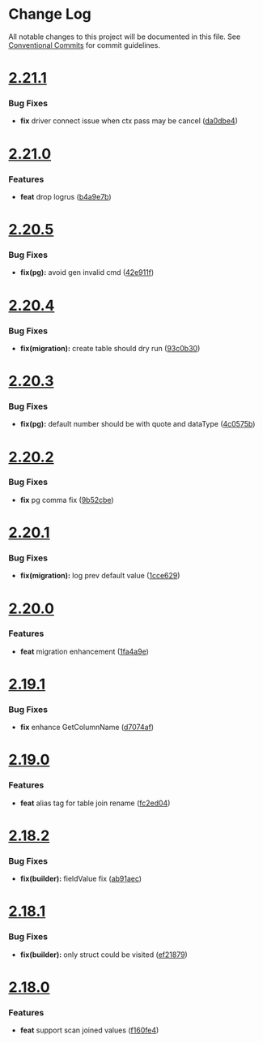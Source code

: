 # Change Log

All notable changes to this project will be documented in this file.
See [Conventional Commits](https://conventionalcommits.org) for commit guidelines.



# [2.21.1](https://github.com/go-courier/sqlx/compare/v2.21.0...v2.21.1)

### Bug Fixes

* **fix** driver connect issue when ctx pass may be cancel ([da0dbe4](https://github.com/go-courier/sqlx/commit/da0dbe4cbbdea220082fa6a6fa64a7b04edf7c22))



# [2.21.0](https://github.com/go-courier/sqlx/compare/v2.20.5...v2.21.0)

### Features

* **feat** drop logrus ([b4a9e7b](https://github.com/go-courier/sqlx/commit/b4a9e7ba17de52967d6d29064fa97cfee05a3383))



# [2.20.5](https://github.com/go-courier/sqlx/compare/v2.20.4...v2.20.5)

### Bug Fixes

* **fix(pg):** avoid gen invalid cmd ([42e911f](https://github.com/go-courier/sqlx/commit/42e911fcdfcba0f5501fa5878e0b2e9654f23fcb))



# [2.20.4](https://github.com/go-courier/sqlx/compare/v2.20.3...v2.20.4)

### Bug Fixes

* **fix(migration):** create table should dry run ([93c0b30](https://github.com/go-courier/sqlx/commit/93c0b304938fa4ef8971412891d77964f6c80f5a))



# [2.20.3](https://github.com/go-courier/sqlx/compare/v2.20.2...v2.20.3)

### Bug Fixes

* **fix(pg):** default number should be with quote and dataType ([4c0575b](https://github.com/go-courier/sqlx/commit/4c0575bf3cc9a1b03ee4715dd0fc9ffabebeb4ed))



# [2.20.2](https://github.com/go-courier/sqlx/compare/v2.20.1...v2.20.2)

### Bug Fixes

* **fix** pg comma fix ([9b52cbe](https://github.com/go-courier/sqlx/commit/9b52cbebed06597a72fe5feff207aacc1b803583))



# [2.20.1](https://github.com/go-courier/sqlx/compare/v2.20.0...v2.20.1)

### Bug Fixes

* **fix(migration):** log prev default value ([1cce629](https://github.com/go-courier/sqlx/commit/1cce629042e1877fcdb9c3f8304b00af547444cc))



# [2.20.0](https://github.com/go-courier/sqlx/compare/v2.19.1...v2.20.0)

### Features

* **feat** migration enhancement ([1fa4a9e](https://github.com/go-courier/sqlx/commit/1fa4a9e92cf79f359f3820763eeaad36b8666ea1))



# [2.19.1](https://github.com/go-courier/sqlx/compare/v2.19.0...v2.19.1)

### Bug Fixes

* **fix** enhance GetColumnName ([d7074af](https://github.com/go-courier/sqlx/commit/d7074af444c88c61f547a37636d294b18b94c0ee))



# [2.19.0](https://github.com/go-courier/sqlx/compare/v2.18.2...v2.19.0)

### Features

* **feat** alias tag for table join rename ([fc2ed04](https://github.com/go-courier/sqlx/commit/fc2ed0417fadb395d937b684bf31b1425051b924))



# [2.18.2](https://github.com/go-courier/sqlx/compare/v2.18.1...v2.18.2)

### Bug Fixes

* **fix(builder):** fieldValue fix ([ab91aec](https://github.com/go-courier/sqlx/commit/ab91aecbb684be35ec597eae670759039ac70c6b))



# [2.18.1](https://github.com/go-courier/sqlx/compare/v2.18.0...v2.18.1)

### Bug Fixes

* **fix(builder):** only struct could be visited ([ef21879](https://github.com/go-courier/sqlx/commit/ef218797c8245462060a6fd45b4bf6cc84e81cd2))



# [2.18.0](https://github.com/go-courier/sqlx/compare/v2.17.4...v2.18.0)

### Features

* **feat** support scan joined values ([f160fe4](https://github.com/go-courier/sqlx/commit/f160fe4750d488e50566c475c88069e2c1de652b))
